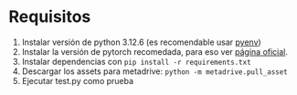 # Requisitos
1. Instalar versión de python 3.12.6 (es recomendable usar [pyenv](https://github.com/pyenv/pyenv))
2. Instalar la versión de pytorch recomedada, para eso ver [página oficial](https://pytorch.org/get-started/locally/).
3. Instalar dependencias con `pip install -r requirements.txt`
4. Descargar los assets para metadrive: `python -m metadrive.pull_asset`
5. Ejecutar test.py como prueba
